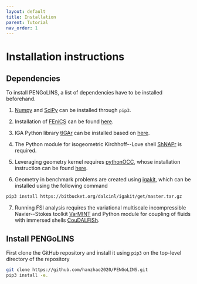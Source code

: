 ```yaml
---
layout: default
title: Installation
parent: Tutorial
nav_order: 1
---
```


# Installation instructions

## Dependencies
To install PENGoLINS, a list of dependencies have to be installed beforehand.

1. [Numpy](https://numpy.org/) and [SciPy](https://scipy.org/) can be installed through `pip3`.

2. Installation of [FEniCS](https://fenicsproject.org/) can be found [here](https://fenicsproject.org/download/archive/).

3. IGA Python library [tIGAr](https://github.com/david-kamensky/tIGAr) can be installed based on [here](https://github.com/david-kamensky/tIGAr/blob/master/README.md).

4. The Python module for isogeometric Kirchhoff--Love shell [ShNAPr](https://github.com/david-kamensky/ShNAPr) is required.

5. Leveraging geometry kernel requires [pythonOCC](https://github.com/tpaviot/pythonocc-core), whose installation instruction can be found [here](https://github.com/tpaviot/pythonocc-core/blob/master/INSTALL.md).

6. Geometry in benchmark problems are created using [igakit](https://bitbucket.org/dalcinl/igakit/src/master/), which can be installed using the following command
```bash
pip3 install https://bitbucket.org/dalcinl/igakit/get/master.tar.gz
```

7. Running FSI analysis requires the variational multiscale incompressible Navier--Stokes toolkit [VarMINT](https://github.com/david-kamensky/VarMINT) and Python module for coupling of fluids with immersed shells [CouDALFISh](https://github.com/david-kamensky/CouDALFISh).

## Install PENGoLINS
First clone the GitHub repository and install it using `pip3` on the top-level directory of the repository
```bash
git clone https://github.com/hanzhao2020/PENGoLINS.git
pip3 install -e.
```